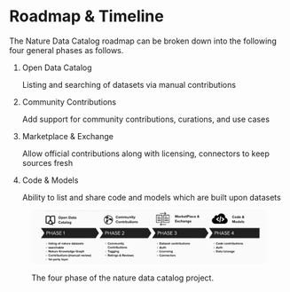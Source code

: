 # Roadmap & Timeline

The Nature Data Catalog roadmap can be broken down into the following four general phases as follows.

1.  Open Data Catalog

    Listing and searching of datasets via manual contributions
2.  Community Contributions

    Add support for community contributions, curations, and use cases
3.  Marketplace & Exchange

    Allow official contributions along with licensing, connectors to keep sources fresh
4.  Code & Models

    Ability to list and share code and models which are built upon datasets

<figure><img src="../.gitbook/assets/image.png" alt=""><figcaption><p>The four phase of the nature data catalog project.</p></figcaption></figure>
